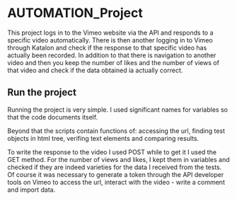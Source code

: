 # AUTOMATION_Project
This project logs in to the Vimeo website via the API and responds to a specific video automatically. 
There is then another logging in to Vimeo through Katalon and check if the response to that specific video has actually been recorded.
In addition to that there is navigation to another video and then you keep the number of likes and the number of views of that video 
and check if the data obtained ia actually correct.

## Run the project
Running the project is very simple. 
I used significant names for variables so that the code documents itself. 

Beyond that the scripts contain functions of: accessing the url, finding test objects in html tree,
verifing text elements and comparing results.

To write the response to the video I used POST while to get it I used the GET method.
For the number of views and likes, I kept them in variables and checked if they are indeed varieties for the data I received from the tests.
Of course it was necessary to generate a token through the API developer tools on Vimeo to access the url, interact with the video - write a comment and import data.
